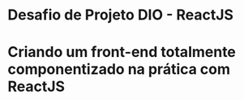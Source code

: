 # Desafio de Projeto DIO - ReactJS
# Criando um front-end totalmente componentizado na prática com ReactJS
